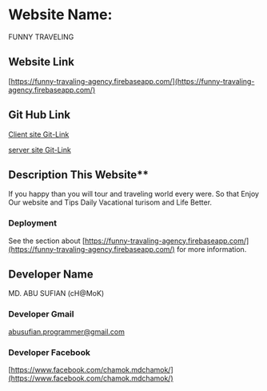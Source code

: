 # Website Name:

FUNNY TRAVELING

## Website Link

[https://funny-travaling-agency.firebaseapp.com/](https://funny-travaling-agency.firebaseapp.com/)

## Git Hub Link

[Client site Git-Link](https://github.com/programming-hero-web-course1/tourism-or-delivery-website-client-side-MD-ABUSUFIAN)

[server site Git-Link](https://github.com/programming-hero-web-course1/tourism-or-delivery-website-server-side-MD-ABUSUFIAN)

## Description This Website**

If you happy than you will tour and traveling world every were.
So that Enjoy Our website and Tips Daily Vacational turisom and Life Better.


### Deployment


See the section about [https://funny-travaling-agency.firebaseapp.com/](https://funny-travaling-agency.firebaseapp.com/) for more information.


## Developer Name
MD. ABU SUFIAN (cH@MoK)

### Developer Gmail
 [abusufian.programmer@gmail.com](abusufian.programmer@gmail.com)

### Developer Facebook 
 [https://www.facebook.com/chamok.mdchamok/](https://www.facebook.com/chamok.mdchamok/)

